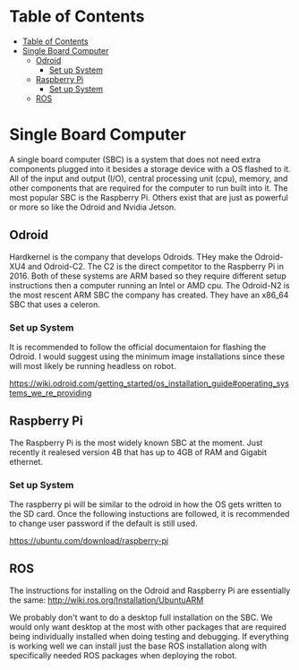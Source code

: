 # Table of Contents
- [Table of Contents](#table-of-contents)
- [Single Board Computer](#single-board-computer)
  - [Odroid](#odroid)
    - [Set up System](#set-up-system)
  - [Raspberry Pi](#raspberry-pi)
    - [Set up System](#set-up-system-1)
  - [ROS](#ros)


# Single Board Computer
A single board computer (SBC) is a system that does not need extra components plugged into it besides a storage device with a OS flashed to it. All of the input and output (I/O), central processing unit (cpu), memory, and other components that are required for the computer to run built into it. The most popular SBC is the Raspberry Pi. Others exist that are just as powerful or more so like the Odroid and Nvidia Jetson.

## Odroid
Hardkernel is the company that develops Odroids. THey make the Odroid-XU4 and Odroid-C2. The C2 is the direct competitor to the Raspberry Pi in 2016. Both of these systems are ARM based so they require different setup instructions then a computer running an Intel or AMD cpu. The Odroid-N2 is the most rescent ARM SBC the company has created. They have an x86_64 SBC that uses a celeron.

### Set up System
It is recommended to follow the official documentaion for flashing the Odroid. I would suggest using the minimum image installations since these will most likely be running headless on robot.

https://wiki.odroid.com/getting_started/os_installation_guide#operating_systems_we_re_providing

## Raspberry Pi
The Raspberry Pi is the most widely known SBC at the moment. Just recently it realesed version 4B that has up to 4GB of RAM and Gigabit ethernet. 

### Set up System
The raspberry pi will be similar to the odroid in how the OS gets written to the SD card. Once the following instuctions are followed, it is recommended to change user password if the default is still used.

https://ubuntu.com/download/raspberry-pi

## ROS
The instructions for installing on the Odroid and Raspberry Pi are essentially the same:
http://wiki.ros.org/Installation/UbuntuARM

We probably don't want to do a desktop full installation on the SBC. We would only want desktop at the most with other packages that are required being individually installed when doing testing and debugging. If everything is working well we can install just the base ROS installation along with specifically needed ROS packages when deploying the robot.
